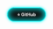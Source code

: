<style>
.btn-glow {
  color: #fff;
  padding: 12px 30px;
  background: #111;
  border: 2px solid #0ff;
  border-radius: 30px;
  font-weight: bold;
  text-decoration: none;
  transition: 0.3s ease;
  box-shadow: 0 0 10px #0ff, 0 0 20px #0ff inset;
}
.btn-glow:hover {
  box-shadow: 0 0 20px #0ff, 0 0 30px #0ff, 0 0 40px #0ff;
  transform: scale(1.05);
}
</style>

<a class="btn-glow" href="https://github.com/El-brayan502" target="_blank">⭐ GitHub</a>
